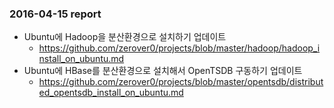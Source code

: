 ### 2016-04-15 report

* Ubuntu에 Hadoop을 분산환경으로 설치하기 업데이트
  - https://github.com/zerover0/projects/blob/master/hadoop/hadoop_install_on_ubuntu.md
* Ubuntu에 HBase를 분산환경으로 설치해서 OpenTSDB 구동하기 업데이트
  - https://github.com/zerover0/projects/blob/master/opentsdb/distributed_opentsdb_install_on_ubuntu.md
  
